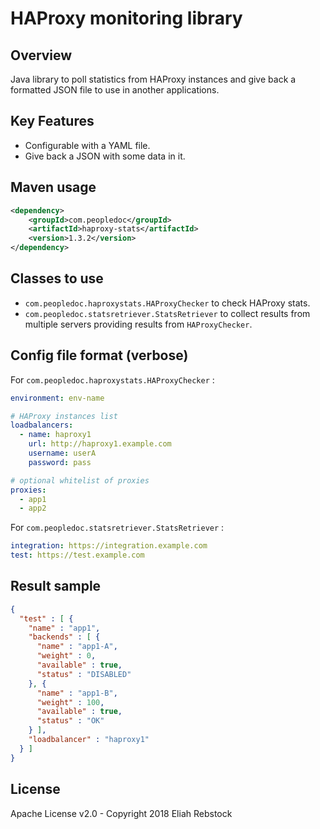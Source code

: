 HAProxy monitoring library
==========================

Overview
--------

Java library to poll statistics from HAProxy instances and give back a
formatted JSON file to use in another applications.


Key Features
------------
- Configurable with a YAML file.
- Give back a JSON with some data in it.

Maven usage
-----------

```xml
<dependency>
    <groupId>com.peopledoc</groupId>
    <artifactId>haproxy-stats</artifactId>
    <version>1.3.2</version>
</dependency>
```

Classes to use
--------------

* `com.peopledoc.haproxystats.HAProxyChecker` to check HAProxy stats.
* `com.peopledoc.statsretriever.StatsRetriever` to collect results from multiple servers providing results
  from `HAProxyChecker`.

Config file format (verbose)
----------------------------

For `com.peopledoc.haproxystats.HAProxyChecker` :

```yaml
environment: env-name

# HAProxy instances list
loadbalancers:
  - name: haproxy1
    url: http://haproxy1.example.com
    username: userA
    password: pass

# optional whitelist of proxies
proxies:
  - app1
  - app2
```

For `com.peopledoc.statsretriever.StatsRetriever` :

```yaml
integration: https://integration.example.com
test: https://test.example.com
```

Result sample
-------------

```json
{
  "test" : [ {
    "name" : "app1",
    "backends" : [ {
      "name" : "app1-A",
      "weight" : 0,
      "available" : true,
      "status" : "DISABLED"
    }, {
      "name" : "app1-B",
      "weight" : 100,
      "available" : true,
      "status" : "OK"
    } ],
    "loadbalancer" : "haproxy1"
  } ]
}
```

<!--
Team
----
[Team](https://github.com/peopledoc/tribe-java/blob/master/documentation/applications.md)


Contributing
------------
[Contributing](https://github.com/peopledoc/tribe-java/blob/master/documentation/contribution.md)
-->

License
-------

Apache License v2.0 - Copyright 2018 Eliah Rebstock


